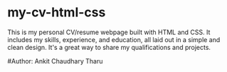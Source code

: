 # my-cv-html-css
This is my personal CV/resume webpage built with HTML and CSS. It includes my skills, experience, and education, all laid out in a simple and clean design. It's a great way to share my qualifications and projects.

#Author: Ankit Chaudhary Tharu
